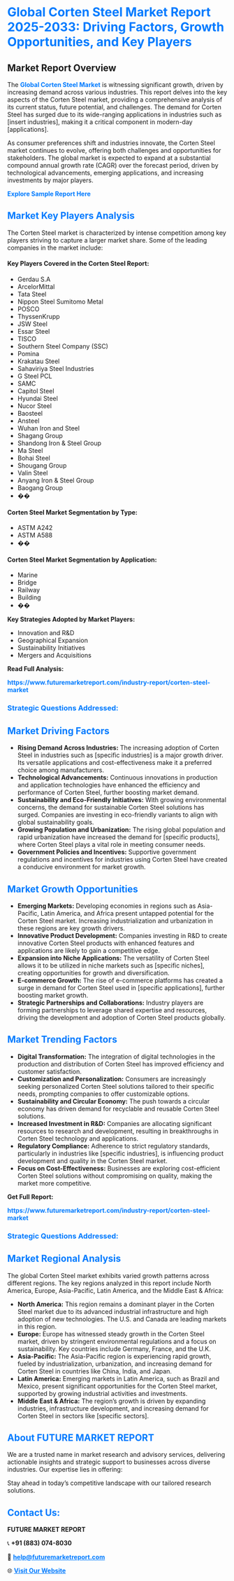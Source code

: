 <h1 style="color: #007BFF;">Global Corten Steel Market Report 2025-2033: Driving Factors, Growth Opportunities, and Key Players</h1>

<section id="overview">
<h2>Market Report Overview</h2>
<p>The <a href="https://www.futuremarketreport.com/industry-report/corten-steel-market" style="color: #007BFF; text-decoration: none;"><strong>Global Corten Steel Market</strong></a> is witnessing significant growth, driven by increasing demand across various industries. This report delves into the key aspects of the Corten Steel market, providing a comprehensive analysis of its current status, future potential, and challenges. The demand for Corten Steel has surged due to its wide-ranging applications in industries such as [insert industries], making it a critical component in modern-day [applications].</p>
<p>As consumer preferences shift and industries innovate, the Corten Steel market continues to evolve, offering both challenges and opportunities for stakeholders. The global market is expected to expand at a substantial compound annual growth rate (CAGR) over the forecast period, driven by technological advancements, emerging applications, and increasing investments by major players.</p>
</section>

<section id="overview">
<p><a href="https://www.futuremarketreport.com/request-sample/reportId=117366" style="color: #007BFF; text-decoration: none;"><strong>Explore Sample Report Here</strong></a></p>
</section>

<section id="key-players">
<h2 style="color: #007BFF;">Market Key Players Analysis</h2>
<p>The Corten Steel market is characterized by intense competition among key players striving to capture a larger market share. Some of the leading companies in the market include:</p>
<h4>Key Players Covered in the Corten Steel Report:</h4>
<ul><li>Gerdau S.A</li><li>ArcelorMittal</li><li>Tata Steel</li><li>Nippon Steel Sumitomo Metal</li><li>POSCO</li><li>ThyssenKrupp</li><li>JSW Steel</li><li>Essar Steel</li><li>TISCO</li><li>Southern Steel Company (SSC)</li><li>Pomina</li><li>Krakatau Steel</li><li>Sahaviriya Steel Industries</li><li>G Steel PCL</li><li>SAMC</li><li>Capitol Steel</li><li>Hyundai Steel</li><li>Nucor Steel</li><li>Baosteel</li><li>Ansteel</li><li>Wuhan Iron and Steel</li><li>Shagang Group</li><li>Shandong Iron &amp; Steel Group</li><li>Ma Steel</li><li>Bohai Steel</li><li>Shougang Group</li><li>Valin Steel</li><li>Anyang Iron &amp; Steel Group</li><li>Baogang Group</li><li>��</li></ul>
<h4>Corten Steel Market Segmentation by Type:</h4>
<ul><li>ASTM A242</li><li>ASTM A588</li><li>��</li></ul>

<h4>Corten Steel Market Segmentation by Application:</h4>
<ul><li>Marine</li><li>Bridge</li><li>Railway</li><li>Building</li><li>��</li></ul>
<p><strong>Key Strategies Adopted by Market Players:</strong></p>
<ul>
<li>Innovation and R&D</li>
<li>Geographical Expansion</li>
<li>Sustainability Initiatives</li>
<li>Mergers and Acquisitions</li>
</ul>
</section>

<section>
<p><strong>Read Full Analysis: </strong></p><a href="https://www.futuremarketreport.com/industry-report/corten-steel-market" style="color: #007BFF; text-decoration: none;"><strong>https://www.futuremarketreport.com/industry-report/corten-steel-market</strong></a>
<h3 style="color: #007BFF;">Strategic Questions Addressed:</h3>
</section>

<section id="driving-factors">
<h2 style="color: #007BFF;">Market Driving Factors</h2>
<ul>
<li><strong>Rising Demand Across Industries:</strong> The increasing adoption of Corten Steel in industries such as [specific industries] is a major growth driver. Its versatile applications and cost-effectiveness make it a preferred choice among manufacturers.</li>
<li><strong>Technological Advancements:</strong> Continuous innovations in production and application technologies have enhanced the efficiency and performance of Corten Steel, further boosting market demand.</li>
<li><strong>Sustainability and Eco-Friendly Initiatives:</strong> With growing environmental concerns, the demand for sustainable Corten Steel solutions has surged. Companies are investing in eco-friendly variants to align with global sustainability goals.</li>
<li><strong>Growing Population and Urbanization:</strong> The rising global population and rapid urbanization have increased the demand for [specific products], where Corten Steel plays a vital role in meeting consumer needs.</li>
<li><strong>Government Policies and Incentives:</strong> Supportive government regulations and incentives for industries using Corten Steel have created a conducive environment for market growth.</li>
</ul>
</section>

<section id="growth-opportunities">
<h2 style="color: #007BFF;">Market Growth Opportunities</h2>
<ul>
<li><strong>Emerging Markets:</strong> Developing economies in regions such as Asia-Pacific, Latin America, and Africa present untapped potential for the Corten Steel market. Increasing industrialization and urbanization in these regions are key growth drivers.</li>
<li><strong>Innovative Product Development:</strong> Companies investing in R&D to create innovative Corten Steel products with enhanced features and applications are likely to gain a competitive edge.</li>
<li><strong>Expansion into Niche Applications:</strong> The versatility of Corten Steel allows it to be utilized in niche markets such as [specific niches], creating opportunities for growth and diversification.</li>
<li><strong>E-commerce Growth:</strong> The rise of e-commerce platforms has created a surge in demand for Corten Steel used in [specific applications], further boosting market growth.</li>
<li><strong>Strategic Partnerships and Collaborations:</strong> Industry players are forming partnerships to leverage shared expertise and resources, driving the development and adoption of Corten Steel products globally.</li>
</ul>
</section>

<section id="trending-factors">
<h2 style="color: #007BFF;">Market Trending Factors</h2>
<ul>
<li><strong>Digital Transformation:</strong> The integration of digital technologies in the production and distribution of Corten Steel has improved efficiency and customer satisfaction.</li>
<li><strong>Customization and Personalization:</strong> Consumers are increasingly seeking personalized Corten Steel solutions tailored to their specific needs, prompting companies to offer customizable options.</li>
<li><strong>Sustainability and Circular Economy:</strong> The push towards a circular economy has driven demand for recyclable and reusable Corten Steel solutions.</li>
<li><strong>Increased Investment in R&D:</strong> Companies are allocating significant resources to research and development, resulting in breakthroughs in Corten Steel technology and applications.</li>
<li><strong>Regulatory Compliance:</strong> Adherence to strict regulatory standards, particularly in industries like [specific industries], is influencing product development and quality in the Corten Steel market.</li>
<li><strong>Focus on Cost-Effectiveness:</strong> Businesses are exploring cost-efficient Corten Steel solutions without compromising on quality, making the market more competitive.</li>
</ul>
</section>

<section>
<p><strong>Get Full Report: </strong></p><a href="https://www.futuremarketreport.com/industry-report/corten-steel-market" style="color: #007BFF; text-decoration: none;"><strong>https://www.futuremarketreport.com/industry-report/corten-steel-market</strong></a>
<h3 style="color: #007BFF;">Strategic Questions Addressed:</h3>
</section>


<section id="regional-analysis">
<h2 style="color: #007BFF;">Market Regional Analysis</h2>
<p>The global Corten Steel market exhibits varied growth patterns across different regions. The key regions analyzed in this report include North America, Europe, Asia-Pacific, Latin America, and the Middle East & Africa:</p>
<ul>
<li><strong>North America:</strong> This region remains a dominant player in the Corten Steel market due to its advanced industrial infrastructure and high adoption of new technologies. The U.S. and Canada are leading markets in this region.</li>
<li><strong>Europe:</strong> Europe has witnessed steady growth in the Corten Steel market, driven by stringent environmental regulations and a focus on sustainability. Key countries include Germany, France, and the U.K.</li>
<li><strong>Asia-Pacific:</strong> The Asia-Pacific region is experiencing rapid growth, fueled by industrialization, urbanization, and increasing demand for Corten Steel in countries like China, India, and Japan.</li>
<li><strong>Latin America:</strong> Emerging markets in Latin America, such as Brazil and Mexico, present significant opportunities for the Corten Steel market, supported by growing industrial activities and investments.</li>
<li><strong>Middle East & Africa:</strong> The region’s growth is driven by expanding industries, infrastructure development, and increasing demand for Corten Steel in sectors like [specific sectors].</li>
</ul>
</section>

<footer>
<h2 style="color: #007BFF;">About FUTURE MARKET REPORT</h2>
<p>We are a trusted name in market research and advisory services, delivering actionable insights and strategic support to businesses across diverse industries. Our expertise lies in offering:</p>

<p>Stay ahead in today’s competitive landscape with our tailored research solutions.</p>

<h2 style="color: #007BFF;">Contact Us:</h2>
<p><strong>FUTURE MARKET REPORT</strong></p>
<p>📞 <strong>+91 (883) 074-8030</strong></p>
<p>📧 <strong><a href="mailto:help@futuremarketreport.com" style="color: #007BFF;">help@futuremarketreport.com</a></strong></p>
<p>🌐 <strong><a href="https://www.futuremarketreport.com/" style="color: #007BFF;">Visit Our Website</a></strong></p>
</footer>